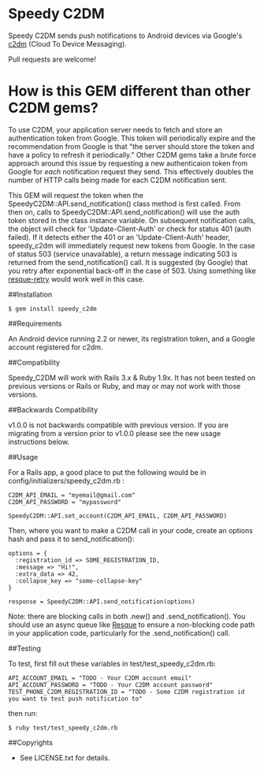 # Speedy C2DM

Speedy C2DM sends push notifications to Android devices via Google's [c2dm](http://code.google.com/android/c2dm/index.html) (Cloud To Device Messaging).

Pull requests are welcome!

# How is this GEM different than other C2DM gems?

To use C2DM, your application server needs to fetch and store an authentication token from Google.  This token will periodically expire and the recommendation from Google is that "the server should store the token and have a policy to refresh it periodically."   Other C2DM gems take a brute force approach around this issue by requesting a new authenticaion token from Google for *each* notification request they send.  This effectively doubles the number of HTTP calls being made for each C2DM notification sent.

This GEM will request the token when the SpeedyC2DM::API.send_notification() class method is first called.  From then on, calls to SpeedyC2DM::API.send_notification() will use the auth token stored in the class instance variable.  On subsequent notification calls, the object will check for 'Update-Client-Auth' or check for status 401 (auth failed).  If it detects either the 401 or an 'Update-Client-Auth' header, speedy_c2dm will immediately request new tokens from Google.  In the case of status 503 (service unavailable), a return message indicating 503 is returned from the send_notification() call.  It is suggested (by Google) that you retry after exponential back-off in the case of 503.  Using something like [resque-retry](https://github.com/lantins/resque-retry) would work well in this case.

##Installation

    $ gem install speedy_c2dm
    
##Requirements

An Android device running 2.2 or newer, its registration token, and a Google account registered for c2dm.

##Compatibility

Speedy_C2DM will work with Rails 3.x & Ruby 1.9x.  It has not been tested on previous versions or Rails or Ruby, and may or may not work with those versions.

##Backwards Compatibility

v1.0.0 is not backwards compatible with previous version.  If you are migrating from a version prior to v1.0.0 please see the new usage instructions below.

##Usage

For a Rails app, a good place to put the following would be in config/initializers/speedy_c2dm.rb :

    C2DM_API_EMAIL = "myemail@gmail.com"
    C2DM_API_PASSWORD = "mypassword"

    SpeedyC2DM::API.set_account(C2DM_API_EMAIL, C2DM_API_PASSWORD)

Then, where you want to make a C2DM call in your code, create an options hash and pass it to send_notification():

    options = {
      :registration_id => SOME_REGISTRATION_ID,
      :message => "Hi!",
      :extra_data => 42,
      :collapse_key => "some-collapse-key"
    }

    response = SpeedyC2DM::API.send_notification(options)

Note:  there are blocking calls in both .new() and .send_notification().  You should use an async queue like [Resque](https://github.com/defunkt/resque) to ensure a non-blocking code path in your application code, particularly for the .send_notification() call.


##Testing

To test, first fill out these variables in test/test_speedy_c2dm.rb:

    API_ACCOUNT_EMAIL = "TODO - Your C2DM account email"
    API_ACCOUNT_PASSWORD = "TODO - Your C2DM account password"
    TEST_PHONE_C2DM_REGISTRATION_ID = "TODO - Some C2DM registration id you want to test push notification to"

then run:

  	$ ruby test/test_speedy_c2dm.rb

##Copyrights

* See LICENSE.txt for details.
